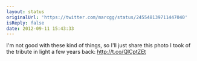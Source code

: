 ```yaml
---
layout: status
originalUrl: 'https://twitter.com/marcgg/status/245548139711447040'
isReply: false
date: 2012-09-11 15:43:33
---
```


I'm not good with these kind of things, so I'll just share this photo I took of the tribute in light a few years back: http://t.co/QlCptZEt
